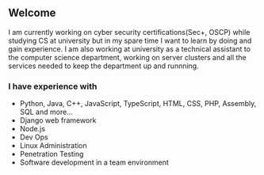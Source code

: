 ## Welcome
I am currently working on cyber security certifications(Sec+, OSCP) while studying CS at university but in my spare time I want to learn by doing and gain experience. I am also working at university as a technical assistant to the computer science department, working on server clusters and all the services needed to keep the department up and runnning.

### I have experience with 
   * Python, Java, C++, JavaScript, TypeScript, HTML, CSS, PHP, Assembly, SQL and more...
   * Django web framework
   * Node.js
   * Dev Ops
   * Linux Administration
   * Penetration Testing
   * Software development in a team environment
